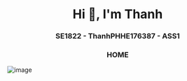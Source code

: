 <h1 align="center">Hi 👋, I'm Thanh</h1>
<p align="center">
  <h3 align="center">SE1822 - ThanhPHHE176387 - ASS1 </h3>
</p>


<p align="center">
  <h3 align="center">HOME </h3>
</p>

![image](https://github.com/Thanh158za/SE1822-ThanhPHHE176387-ASS1/assets/137173876/78a9c840-6eeb-4d40-930c-cf35cdbd8779)

